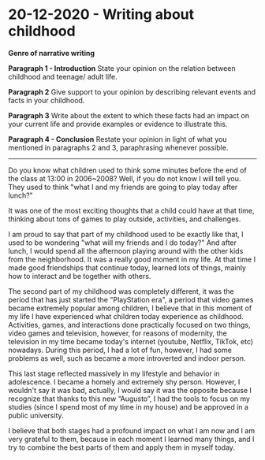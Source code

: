# 20-12-2020 - Writing about childhood

**Genre of narrative writing**

**Paragraph 1 - Introduction**
State your opinion on the relation between childhood and teenage/ adult life.

**Paragraph 2**
Give support to your opinion by describing relevant events and facts in your childhood.

**Paragraph 3**
Write about the extent to which these facts had an impact on your current life and provide examples or evidence to illustrate this.

**Paragraph 4 - Conclusion**
Restate your opinion in light of what you mentioned in paragraphs 2 and 3, paraphrasing whenever possible.

---


Do you know what children used to think some minutes before the end of the class at 13:00 in 2006~2008? Well, if you do not know I will tell you. They used to think "what I and my friends are going to play today after lunch?"

It was one of the most exciting thoughts that a child could have at that time, thinking about tons of games to play outside, activities, and challenges. 

I am proud to say that part of my childhood used to be exactly like that, I used to be wondering "what will my friends and I do today?" And after lunch, I would spend all the afternoon playing around with the other kids from the neighborhood. It was a really good moment in my life. At that time I made good friendships that continue today, learned lots of things, mainly how to interact and be together with others. 

The second part of my childhood was completely different, it was the period that has just started the "PlayStation era", a period that video games became extremely popular among children, I believe that in this moment of my life I have experienced what children today experience as childhood. Activities, games, and interactions done practically focused on two things, video games and television, however, for reasons of modernity, the television in my time became today's internet (youtube, Netflix, TikTok, etc) nowadays. During this period, I had a lot of fun, however, I had some problems as well, such as became a more introverted and indoor person.

This last stage reflected massively in my lifestyle and behavior in adolescence. I became a homely and extremely shy person. However, I wouldn't say it was bad, actually, I would say it was the opposite because I recognize that thanks to this new “Augusto”, I had the tools to focus on my studies (since I spend most of my time in my house) and be approved in a public university. 

I believe that both stages had a profound impact on what I am now and I am very grateful to them, because in each moment I learned many things, and I try to combine the best parts of them and apply them in myself today.

